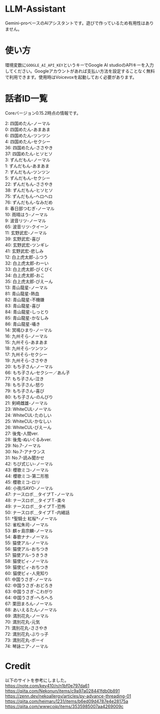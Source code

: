 # LLM-Assistant

Gemini-proベースのAIアシスタントです。遊びで作っているため有用性はありません。

# 使い方

環境変数に`GOOGLE_AI_API_KEY`というキーでGoogle AI studioのAPIキーを入力してください。Googleアカウントがあれば支払い方法を設定することなく無料で利用できます。使用時はVoicevoxを起動しておく必要があります。

# 話者ID一覧

Coreバージョン0.15.2時点の情報です。

2: 四国めたん-ノーマル  
0: 四国めたん-あまあま  
6: 四国めたん-ツンツン  
4: 四国めたん-セクシー  
36: 四国めたん-ささやき  
37: 四国めたん-ヒソヒソ  
3: ずんだもん-ノーマル  
1: ずんだもん-あまあま  
7: ずんだもん-ツンツン  
5: ずんだもん-セクシー  
22: ずんだもん-ささやき  
38: ずんだもん-ヒソヒソ  
75: ずんだもん-ヘロヘロ  
76: ずんだもん-なみだめ  
8: 春日部つむぎ-ノーマル  
10: 雨晴はう-ノーマル  
9: 波音リツ-ノーマル  
65: 波音リツ-クイーン  
11: 玄野武宏-ノーマル  
39: 玄野武宏-喜び  
40: 玄野武宏-ツンギレ  
41: 玄野武宏-悲しみ  
12: 白上虎太郎-ふつう  
32: 白上虎太郎-わーい  
33: 白上虎太郎-びくびく  
34: 白上虎太郎-おこ  
35: 白上虎太郎-びえーん  
13: 青山龍星-ノーマル  
81: 青山龍星-熱血  
82: 青山龍星-不機嫌  
83: 青山龍星-喜び  
84: 青山龍星-しっとり  
85: 青山龍星-かなしみ  
86: 青山龍星-囁き  
14: 冥鳴ひまり-ノーマル  
16: 九州そら-ノーマル  
15: 九州そら-あまあま  
18: 九州そら-ツンツン  
17: 九州そら-セクシー  
19: 九州そら-ささやき  
20: もち子さん-ノーマル  
66: もち子さん-セクシー／あん子  
77: もち子さん-泣き  
78: もち子さん-怒り  
79: もち子さん-喜び  
80: もち子さん-のんびり  
21: 剣崎雌雄-ノーマル  
23: WhiteCUL-ノーマル  
24: WhiteCUL-たのしい  
25: WhiteCUL-かなしい  
26: WhiteCUL-びえーん  
27: 後鬼-人間ver.  
28: 後鬼-ぬいぐるみver.  
29: No.7-ノーマル  
30: No.7-アナウンス  
31: No.7-読み聞かせ  
42: ちび式じい-ノーマル  
43: 櫻歌ミコ-ノーマル  
44: 櫻歌ミコ-第二形態  
45: 櫻歌ミコ-ロリ  
46: 小夜/SAYO-ノーマル  
47: ナースロボ＿タイプＴ-ノーマル  
48: ナースロボ＿タイプＴ-楽々  
49: ナースロボ＿タイプＴ-恐怖  
50: ナースロボ＿タイプＴ-内緒話  
51: †聖騎士 紅桜†-ノーマル  
52: 雀松朱司-ノーマル  
53: 麒ヶ島宗麟-ノーマル  
54: 春歌ナナ-ノーマル  
55: 猫使アル-ノーマル  
56: 猫使アル-おちつき  
57: 猫使アル-うきうき  
58: 猫使ビィ-ノーマル  
59: 猫使ビィ-おちつき  
60: 猫使ビィ-人見知り  
61: 中国うさぎ-ノーマル  
62: 中国うさぎ-おどろき  
63: 中国うさぎ-こわがり  
64: 中国うさぎ-へろへろ  
67: 栗田まろん-ノーマル  
68: あいえるたん-ノーマル  
69: 満別花丸-ノーマル  
70: 満別花丸-元気  
71: 満別花丸-ささやき  
72: 満別花丸-ぶりっ子  
73: 満別花丸-ボーイ  
74: 琴詠ニア-ノーマル  
  
# Credit

以下のサイトを参考にしました。  
https://note.com/key410/n/n1bf0e797da61  
https://qiita.com/Nekonun/items/c9a97a028441fdb0b891  
https://zenn.dev/nekoallergy/articles/py-advance-threading-01  
https://qiita.com/heimaru1231/items/b6ed09d4787e4e28175a  
https://qiita.com/wwwcojp/items/3535985007aa4269009c  